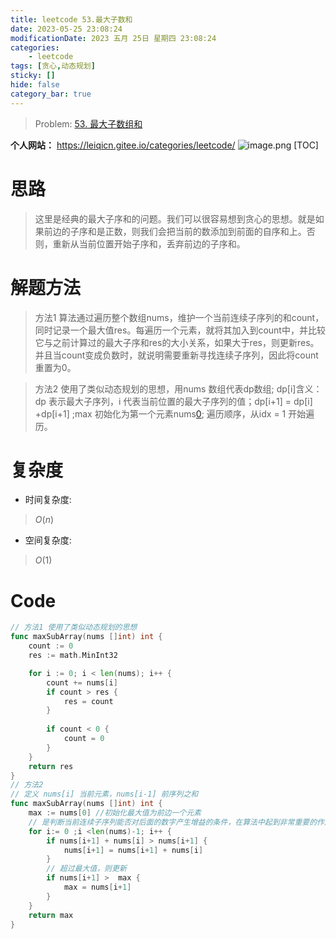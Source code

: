```yaml
---
title: leetcode 53.最大子数和
date: 2023-05-25 23:08:24
modificationDate: 2023 五月 25日 星期四 23:08:24
categories: 
	- leetcode
tags: [贪心,动态规划]
sticky: []
hide: false
category_bar: true
---
```



> Problem: [53. 最大子数组和](https://leetcode.cn/problems/maximum-subarray/description/)

**个人网站：** https://leiqicn.gitee.io/categories/leetcode/
![image.png](https://pic.leetcode.cn/1685028457-IOzjjG-image.png)
[TOC]
# 思路
> 这里是经典的最大子序和的问题。我们可以很容易想到贪心的思想。就是如果前边的子序和是正数，则我们会把当前的数添加到前面的自序和上。否则，重新从当前位置开始子序和，丢弃前边的子序和。


# 解题方法

> 方法1  算法通过遍历整个数组nums，维护一个当前连续子序列的和count，同时记录一个最大值res。每遍历一个元素，就将其加入到count中，并比较它与之前计算过的最大子序和res的大小关系，如果大于res，则更新res。并且当count变成负数时，就说明需要重新寻找连续子序列，因此将count重置为0。

> 方法2 使用了类似动态规划的思想，用nums 数组代表dp数组; dp[i]含义：dp 表示最大子序列，i 代表当前位置的最大子序列的值；dp[i+1] = dp[i] +dp[i+1] ;max 初始化为第一个元素nums[0](dp[0]); 遍历顺序，从idx = 1 开始遍历。


# 复杂度
- 时间复杂度: 
>  $O(n)$

- 空间复杂度: 
>  $O(1)$

# Code
```Go []
// 方法1 使用了类似动态规划的思想
func maxSubArray(nums []int) int {
	count := 0
	res := math.MinInt32

	for i := 0; i < len(nums); i++ {
		count += nums[i]
		if count > res {
			res = count
		}
		
		if count < 0 {
			count = 0
		}
	}
	return res
}
// 方法2 
// 定义 nums[i] 当前元素，nums[i-1] 前序列之和
func maxSubArray(nums []int) int {
	max := nums[0] //初始化最大值为前边一个元素
	// 是判断当前连续子序列能否对后面的数字产生增益的条件，在算法中起到非常重要的作用。
	for i:= 0 ;i <len(nums)-1; i++ {
		if nums[i+1] + nums[i] > nums[i+1] {
			nums[i+1] = nums[i+1] + nums[i]
		}
		// 超过最大值，则更新
		if nums[i+1] >  max {
			max = nums[i+1]
		}
	}
	return max
}
```
